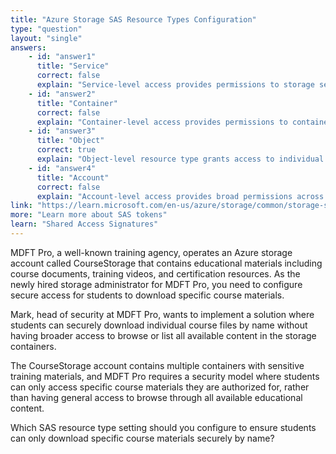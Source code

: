 ```yaml
---
title: "Azure Storage SAS Resource Types Configuration"
type: "question"
layout: "single"
answers:
    - id: "answer1"
      title: "Service"
      correct: false
      explain: "Service-level access provides permissions to storage service operations but doesn't specifically target individual blob objects. This would be too broad for downloading specific course materials by name."
    - id: "answer2"
      title: "Container"
      correct: false
      explain: "Container-level access provides permissions to container operations and blob listings but doesn't provide the granular object-level access needed to download specific course materials by their individual names."
    - id: "answer3"
      title: "Object"
      correct: true
      explain: "Object-level resource type grants access to individual blobs within containers, allowing students to download specific course materials by name. This provides the precise granular access needed while maintaining security by limiting access to specific objects rather than entire containers."
    - id: "answer4"
      title: "Account"
      correct: false
      explain: "Account-level access provides broad permissions across all storage services and would be excessive for the requirement of downloading specific course materials. This violates the principle of least privilege access."
link: "https://learn.microsoft.com/en-us/azure/storage/common/storage-sas-overview"
more: "Learn more about SAS tokens"
learn: "Shared Access Signatures"
---
```


MDFT Pro, a well-known training agency, operates an Azure storage account called CourseStorage that contains educational materials including course documents, training videos, and certification resources. As the newly hired storage administrator for MDFT Pro, you need to configure secure access for students to download specific course materials. 

Mark, head of security at MDFT Pro, wants to implement a solution where students can securely download individual course files by name without having broader access to browse or list all available content in the storage containers.

The CourseStorage account contains multiple containers with sensitive training materials, and MDFT Pro requires a security model where students can only access specific course materials they are authorized for, rather than having general access to browse through all available educational content.

Which SAS resource type setting should you configure to ensure students can only download specific course materials securely by name?
